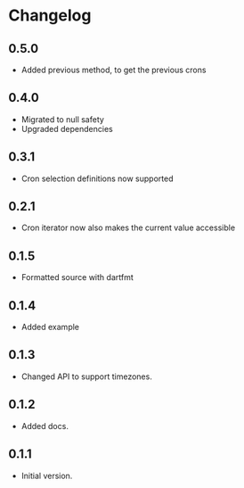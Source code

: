 # Changelog

## 0.5.0

- Added previous method, to get the previous crons

## 0.4.0

- Migrated to null safety
- Upgraded dependencies

## 0.3.1

- Cron selection definitions now supported


## 0.2.1

- Cron iterator now also makes the current value accessible


## 0.1.5

- Formatted source with dartfmt


## 0.1.4

- Added example


## 0.1.3

- Changed API to support timezones.


## 0.1.2

- Added docs.


## 0.1.1

- Initial version.

